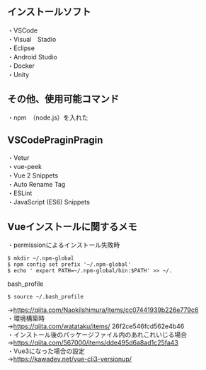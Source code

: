 ## インストールソフト
・VSCode  
・Visual　Stadio  
・Eclipse  
・Android Studio  
・Docker  
・Unity  

## その他、使用可能コマンド
・npm　（node.js）を入れた

## VSCodePraginPragin
・Vetur  
・vue-peek  
・Vue 2 Snippets  
・Auto Rename Tag  
・ESLint  
・JavaScript (ES6) Snippets  

## Vueインストールに関するメモ
・permissionによるインストール失敗時
```
$ mkdir ~/.npm-global
$ npm config set prefix '~/.npm-global'
$ echo ' export PATH=~/.npm-global/bin:$PATH' >> ~/.
```
bash_profile  
```
$ source ~/.bash_profile
```
→https://qiita.com/NaokiIshimura/items/cc07441939b226e779c6  
・環境構築時  
→https://qiita.com/watataku/items/  26f2ce546fcd562e4b46  
・インストール後のパッケージファイル内のあれこれいじる場合  
→https://qiita.com/567000/items/dde495d6a8ad1c25fa43  
・Vue3になった場合の設定  
→https://kawadev.net/vue-cli3-versionup/  
